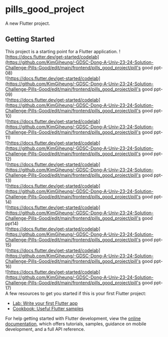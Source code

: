 # pills_good_project

A new Flutter project.

## Getting Started

This project is a starting point for a Flutter application.
![https://docs.flutter.dev/get-started/codelab](https://github.com/KimGiheung/-GDSC-Dong-A-Univ-23-24-Solution-Challenge-Pills-Good/edit/main/frontend/pills_good_project/pill's good ppt-08)  
![https://docs.flutter.dev/get-started/codelab](https://github.com/KimGiheung/-GDSC-Dong-A-Univ-23-24-Solution-Challenge-Pills-Good/edit/main/frontend/pills_good_project/pill's good ppt-09)  
![https://docs.flutter.dev/get-started/codelab](https://github.com/KimGiheung/-GDSC-Dong-A-Univ-23-24-Solution-Challenge-Pills-Good/edit/main/frontend/pills_good_project/pill's good ppt-10)  
![https://docs.flutter.dev/get-started/codelab](https://github.com/KimGiheung/-GDSC-Dong-A-Univ-23-24-Solution-Challenge-Pills-Good/edit/main/frontend/pills_good_project/pill's good ppt-11)  
![https://docs.flutter.dev/get-started/codelab](https://github.com/KimGiheung/-GDSC-Dong-A-Univ-23-24-Solution-Challenge-Pills-Good/edit/main/frontend/pills_good_project/pill's good ppt-12)  
![https://docs.flutter.dev/get-started/codelab](https://github.com/KimGiheung/-GDSC-Dong-A-Univ-23-24-Solution-Challenge-Pills-Good/edit/main/frontend/pills_good_project/pill's good ppt-13)  
![https://docs.flutter.dev/get-started/codelab](https://github.com/KimGiheung/-GDSC-Dong-A-Univ-23-24-Solution-Challenge-Pills-Good/edit/main/frontend/pills_good_project/pill's good ppt-14)  
![https://docs.flutter.dev/get-started/codelab](https://github.com/KimGiheung/-GDSC-Dong-A-Univ-23-24-Solution-Challenge-Pills-Good/edit/main/frontend/pills_good_project/pill's good ppt14)  
![https://docs.flutter.dev/get-started/codelab](https://github.com/KimGiheung/-GDSC-Dong-A-Univ-23-24-Solution-Challenge-Pills-Good/edit/main/frontend/pills_good_project/pill's good ppt-15)  
![https://docs.flutter.dev/get-started/codelab](https://github.com/KimGiheung/-GDSC-Dong-A-Univ-23-24-Solution-Challenge-Pills-Good/edit/main/frontend/pills_good_project/pill's good ppt-16)  
![https://docs.flutter.dev/get-started/codelab](https://github.com/KimGiheung/-GDSC-Dong-A-Univ-23-24-Solution-Challenge-Pills-Good/edit/main/frontend/pills_good_project/pill's good ppt-17)  
A few resources to get you started if this is your first Flutter project:

- [Lab: Write your first Flutter app](https://docs.flutter.dev/get-started/codelab)
- [Cookbook: Useful Flutter samples](https://docs.flutter.dev/cookbook)

For help getting started with Flutter development, view the
[online documentation](https://docs.flutter.dev/), which offers tutorials,
samples, guidance on mobile development, and a full API reference.

